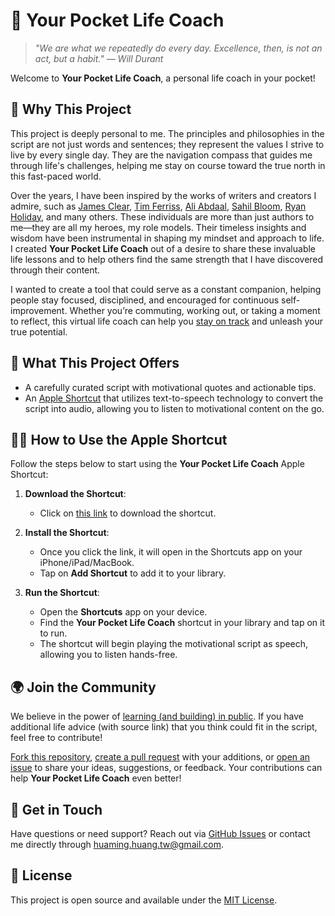 🚀 Your Pocket Life Coach
=========================

> _"We are what we repeatedly do every day. Excellence, then, is not an act, but a habit." — Will Durant_  

Welcome to **Your Pocket Life Coach**, a personal life coach in your pocket!

## 🌟 Why This Project

This project is deeply personal to me. The principles and philosophies in the script are not just words and sentences; they represent the values I strive to live by every single day. They are the navigation compass that guides me through life's challenges, helping me stay on course toward the true north in this fast-paced world.

Over the years, I have been inspired by the works of writers and creators I admire, such as [James Clear](https://jamesclear.com/), [Tim Ferriss](https://tim.blog), [Ali Abdaal](https://aliabdaal.com/), [Sahil Bloom](https://sahilbloom.com/), [Ryan Holiday](https://ryanholiday.net/), and many others. These individuals are more than just authors to me—they are all my heroes, my role models. Their timeless insights and wisdom have been instrumental in shaping my mindset and approach to life. I created **Your Pocket Life Coach** out of a desire to share these invaluable life lessons and to help others find the same strength that I have discovered through their content.

I wanted to create a tool that could serve as a constant companion, helping people stay focused, disciplined, and encouraged for continuous self-improvement. Whether you’re commuting, working out, or taking a moment to reflect, this virtual life coach can help you [stay on track](https://en.wikipedia.org/wiki/1_in_60_rule) and unleash your true potential.

## 🎯 What This Project Offers

- A carefully curated script with motivational quotes and actionable tips.
- An [Apple Shortcut](https://www.icloud.com/shortcuts/26ea30b644bf42848a53c2bff1e8213f) that utilizes text-to-speech technology to convert the script into audio, allowing you to listen to motivational content on the go.

## 💁‍♂️ How to Use the Apple Shortcut

Follow the steps below to start using the **Your Pocket Life Coach** Apple Shortcut:

1. **Download the Shortcut**:
   - Click on [this link](https://www.icloud.com/shortcuts/26ea30b644bf42848a53c2bff1e8213f) to download the shortcut.

2. **Install the Shortcut**:
   - Once you click the link, it will open in the Shortcuts app on your iPhone/iPad/MacBook.
   - Tap on **Add Shortcut** to add it to your library.

3. **Run the Shortcut**:
   - Open the **Shortcuts** app on your device.
   - Find the **Your Pocket Life Coach** shortcut in your library and tap on it to run.
   - The shortcut will begin playing the motivational script as speech, allowing you to listen hands-free.

## 🌍 Join the Community

We believe in the power of [learning (and building) in public](https://www.swyx.io/learn-in-public). If you have additional life advice (with source link) that you think could fit in the script, feel free to contribute!

[Fork this repository](https://github.com/huaminghuangtw/Your-Pocket-Life-Coach/fork), [create a pull request](https://github.com/huaminghuangtw/Your-Pocket-Life-Coach/compare) with your additions, or [open an issue](https://github.com/huaminghuangtw/Your-Pocket-Life-Coach/issues/new) to share your ideas, suggestions, or feedback. Your contributions can help **Your Pocket Life Coach** even better!

## 📧 Get in Touch

Have questions or need support? Reach out via [GitHub Issues](https://github.com/huaminghuangtw/Your-Pocket-Life-Coach/issues/new) or contact me directly through [huaming.huang.tw@gmail.com](mailto:huaming.huang.tw@gmail.com).

## 📜 License

This project is open source and available under the [MIT License](LICENSE).
